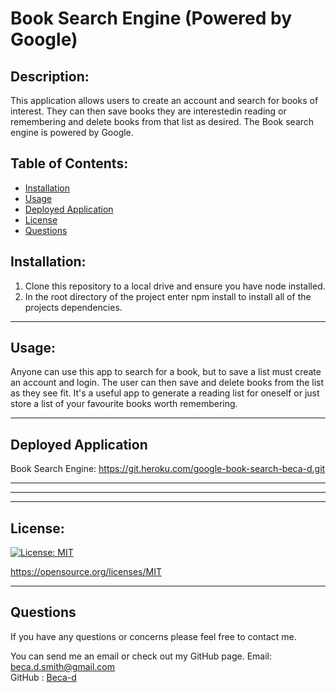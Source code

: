 # Book Search Engine (Powered by Google)

## Description: 

This application allows users to create an account and search for books of interest. They can then save books they are interestedin reading or remembering and delete books from that list as desired. The Book search engine is powered by Google.


## Table of Contents: 

* [Installation](#installation)
* [Usage](#usage)
* [Deployed Application](deployed-application)
* [License](#license)
* [Questions](#questions)

## Installation: 

1. Clone this repository to a local drive and ensure you have node installed.
2. In the root directory of the project enter npm install to install all of the projects dependencies. 

---

## Usage:

Anyone can use this app to search for a book, but to save a list must create an account and login. The user can then save and delete books from the list as they see fit. It's a useful app to generate a reading list for oneself or just store a list of your favourite books worth remembering. 

---

## Deployed Application 

Book Search Engine: https://git.heroku.com/google-book-search-beca-d.git

---

---

---

## License: 
[![License: MIT](https://img.shields.io/badge/License-MIT-yellow.svg)](https://opensource.org/licenses/MIT)

https://opensource.org/licenses/MIT

---

## Questions

If you have any questions or concerns please feel free to contact me.

You can send me an email or check out my GitHub page. 
Email: <beca.d.smith@gmail.com> <br>
GitHub : [Beca-d](https://github.com/beca-d)

